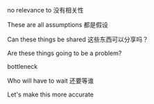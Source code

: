 no relevance to 没有相关性

These are all assumptions 都是假设

Can these things be shared 这些东西可以分享吗？

Are these things going to be a problem?

bottleneck

Who will have to wait 还要等谁

Let's make this more accurate 



